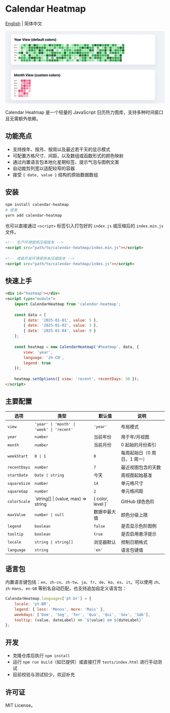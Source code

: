 Calendar Heatmap
================

[English](https://github.com/hunter-ji/calendar-heatmap#calendar-heatmap)  | 简体中文

![Calendar Heatmap 截图](./Screenshot.jpeg)

Calendar Heatmap 是一个轻量的 JavaScript 日历热力图库，支持多种时间窗口且无需额外依赖。

## 功能亮点
- 支持按年、按月、按周以及最近若干天的显示模式
- 可配置方格尺寸、间距，以及数组或函数形式的颜色映射
- 通过内置语言包本地化星期标签、提示气泡与图例文案
- 自动裁剪列宽以适配较窄的容器
- 接受 `{ date, value }` 结构的原始数据数组

## 安装
```bash
npm install calendar-heatmap
# 或者
yarn add calendar-heatmap
```

也可以直接通过 `<script>` 标签引入打包好的 `index.js` 或压缩后的 `index.min.js` 文件。

```html
<!-- 生产环境使用压缩版本 -->
<script src="path/to/calendar-heatmap/index.min.js"></script>

<!-- 或者开发环境使用未压缩版本 -->
<script src="path/to/calendar-heatmap/index.js"></script>
```

## 快速上手
```html
<div id="heatmap"></div>
<script type="module">
	import CalendarHeatmap from 'calendar-heatmap';

	const data = [
		{ date: '2025-01-01', value: 5 },
		{ date: '2025-01-02', value: 3 },
		{ date: '2025-01-04', value: 9 }
	];

	const heatmap = new CalendarHeatmap('#heatmap', data, {
		view: 'year',
		language: 'zh-CN',
		legend: true
	});

	heatmap.setOptions({ view: 'recent', recentDays: 30 });
</script>
```

## 主要配置
| 选项 | 类型 | 默认值 | 说明 |
| --- | --- | --- | --- |
| `view` | `'year' \| 'month' \| 'week' \| 'recent'` | `'year'` | 布局模式 |
| `year` | `number` | 当前年份 | 用于年/月视图 |
| `month` | `number` | 当前月份 | 0 起始的月份索引 |
| `weekStart` | `0 \| 1` | `0` | 每周起始日（0 周日，1 周一）|
| `recentDays` | `number` | `7` | 最近视图包含的天数 |
| `startDate` | `Date \| string` | 今天 | 周视图起始基准 |
| `squareSize` | `number` | `14` | 单元格尺寸 |
| `squareGap` | `number` | `2` | 单元格间距 |
| `colorScale` | `string[] \| (value, max) => string | { color, level }` | GitHub 绿色色阶 | 控制颜色映射 |
| `maxValue` | `number \| null` | 数据中最大值 | 颜色分级上限 |
| `legend` | `boolean` | `false` | 是否显示色阶图例 |
| `tooltip` | `boolean` | `true` | 是否启用悬浮提示 |
| `locale` | `string \| string[]` | 浏览器默认 | 控制日期格式 |
| `language` | `string` | `'en'` | 语言包键值 |

## 语言包
内置语言键包括：`en`、`zh-cn`、`zh-tw`、`ja`、`fr`、`de`、`ko`、`es`、`it`。可以使用 `zh`、`zh-Hans`、`en-GB` 等别名自动匹配，也支持追加自定义语言包：

```js
CalendarHeatmap.languages['pt-br'] = {
	locale: 'pt-BR',
	legend: { less: 'Menos', more: 'Mais' },
	weekdays: ['Dom', 'Seg', 'Ter', 'Qua', 'Qui', 'Sex', 'Sáb'],
	tooltip: (value, dateLabel) => `${value} em ${dateLabel}`
};
```

## 开发
- 克隆仓库后执行 `npm install`
- 运行 `npm run build`（如已提供）或直接打开 `tests/index.html` 进行手动测试
- 目前校验与测试较少，欢迎补充

## 许可证
MIT License。